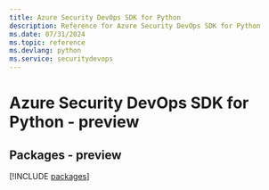 ```yaml
---
title: Azure Security DevOps SDK for Python
description: Reference for Azure Security DevOps SDK for Python
ms.date: 07/31/2024
ms.topic: reference
ms.devlang: python
ms.service: securitydevops
---
```

# Azure Security DevOps SDK for Python - preview
## Packages - preview
[!INCLUDE [packages](security-devops-index.md)]